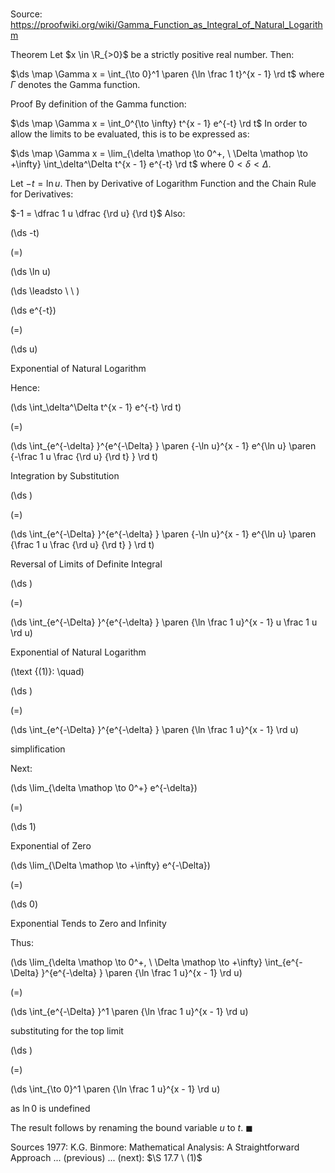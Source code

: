 # 

Source: https://proofwiki.org/wiki/Gamma_Function_as_Integral_of_Natural_Logarithm

Theorem
Let $x \in \R_{>0}$ be a strictly positive real number.
Then:

$\ds \map \Gamma x = \int_{\to 0}^1 \paren {\ln \frac 1 t}^{x - 1} \rd t$
where $\Gamma$ denotes the Gamma function.


Proof
By definition of the Gamma function:

$\ds \map \Gamma x = \int_0^{\to \infty} t^{x - 1} e^{-t} \rd t$
In order to allow the limits to be evaluated, this is to be expressed as:

$\ds \map \Gamma x = \lim_{\delta \mathop \to 0^+, \ \Delta \mathop \to +\infty} \int_\delta^\Delta t^{x - 1} e^{-t} \rd t$
where $0 < \delta < \Delta$.

Let $-t = \ln u$.
Then by Derivative of Logarithm Function and the Chain Rule for Derivatives:

$-1 = \dfrac 1 u \dfrac {\rd u} {\rd t}$
Also:














\(\ds -t\)

\(=\)







\(\ds \ln u\)














\(\ds \leadsto \ \ \)





\(\ds e^{-t}\)

\(=\)







\(\ds u\)





Exponential of Natural Logarithm




Hence:














\(\ds \int_\delta^\Delta t^{x - 1} e^{-t} \rd t\)

\(=\)







\(\ds \int_{e^{-\delta} }^{e^{-\Delta} } \paren {-\ln u}^{x - 1} e^{\ln u} \paren {-\frac 1 u \frac {\rd u} {\rd t} } \rd t\)





Integration by Substitution














\(\ds \)

\(=\)







\(\ds \int_{e^{-\Delta} }^{e^{-\delta} } \paren {-\ln u}^{x - 1} e^{\ln u} \paren {\frac 1 u \frac {\rd u} {\rd t} } \rd t\)





Reversal of Limits of Definite Integral














\(\ds \)

\(=\)







\(\ds \int_{e^{-\Delta} }^{e^{-\delta} } \paren {\ln \frac 1 u}^{x - 1} u \frac 1 u \rd u\)





Exponential of Natural Logarithm




\(\text {(1)}: \quad\)









\(\ds \)

\(=\)







\(\ds \int_{e^{-\Delta} }^{e^{-\delta} } \paren {\ln \frac 1 u}^{x - 1} \rd u\)





simplification




Next:














\(\ds \lim_{\delta \mathop \to 0^+} e^{-\delta}\)

\(=\)







\(\ds 1\)





Exponential of Zero














\(\ds \lim_{\Delta \mathop \to +\infty} e^{-\Delta}\)

\(=\)







\(\ds 0\)





Exponential Tends to Zero and Infinity




Thus:














\(\ds \lim_{\delta \mathop \to 0^+, \ \Delta \mathop \to +\infty} \int_{e^{-\Delta} }^{e^{-\delta} } \paren {\ln \frac 1 u}^{x - 1} \rd u\)

\(=\)







\(\ds \int_{e^{-\Delta} }^1 \paren {\ln \frac 1 u}^{x - 1} \rd u\)





substituting for the top limit














\(\ds \)

\(=\)







\(\ds \int_{\to 0}^1 \paren {\ln \frac 1 u}^{x - 1} \rd u\)





as $\ln 0$ is undefined



The result follows by renaming the bound variable $u$ to $t$.
$\blacksquare$


Sources
1977: K.G. Binmore: Mathematical Analysis: A Straightforward Approach ... (previous) ... (next): $\S 17.7 \ (1)$





